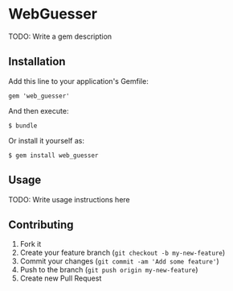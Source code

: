 # WebGuesser

TODO: Write a gem description

## Installation

Add this line to your application's Gemfile:

    gem 'web_guesser'

And then execute:

    $ bundle

Or install it yourself as:

    $ gem install web_guesser

## Usage

TODO: Write usage instructions here

## Contributing

1. Fork it
2. Create your feature branch (`git checkout -b my-new-feature`)
3. Commit your changes (`git commit -am 'Add some feature'`)
4. Push to the branch (`git push origin my-new-feature`)
5. Create new Pull Request
